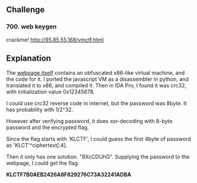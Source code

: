 ## Challenge

### 700. web keygen

crackme! http://95.85.55.168/vmctf.html

## Explanation

The [webpage itself](challenge/vmctf.html) contains an obfuscated x86-like virtual machine, and the code for it.
I ported the javascript VM as a disassembler in python, and translated it to x86, and compiled it.
Then in IDA Pro, I found it was crc32, with initialization value 0x12345678.

I could use crc32 reverse code in internet, but the password was 8byte. It has probability with 1/2^32.

However after verifying password, it does xor-decoding with 8-byte password and the encrypted flag.

Since the flag starts with 'KLCTF', I could guess the first 4byte of password as 'KLCT'^ciphertext[:4].

Then it only has one solution. "8XcCDUhG". Supplying the password to the webpage, I could get the flag.

**KLCTF7B0AEB2426A8F829276C73A32241ADBA**